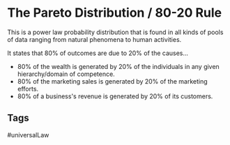 # The Pareto Distribution / 80-20 Rule

This is a power law probability distribution that is found in all kinds of pools of data ranging from natural phenomena to human activities.

It states that 80% of outcomes are due to 20% of the causes...

* 80% of the wealth is generated by 20% of the individuals in any given hierarchy/domain of competence.
* 80% of the marketing sales is generated by 20% of the marketing efforts.
* 80% of a business's revenue is generated by 20% of its customers.


## Tags
#universalLaw
